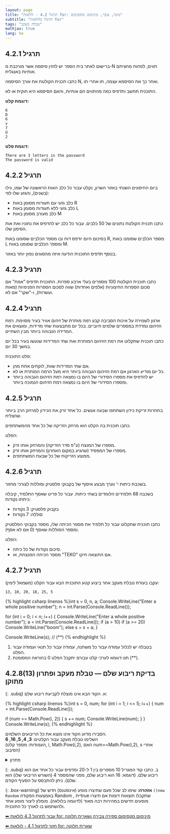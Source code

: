 ```yaml
---
layout: page 
title: "תרגול 4.2 - לולאות for: מונה, צובר, מינימום ומקסימום"
subtitle: "תרגול בלולאות for"
tags: "טבלת מעקב"
mathjax: true
lang: he
---
```


## תרגיל 4.2.1

ברישום לאתר בית הספר יש להזין סיסמה אשר מורכבת מ-N תווים, לפחות מחציתם אותיות באנגלית.

כתבו תכנית הקולטת את אורך הסיסמה N, ואחר כך את הסיסמא עצמה, תו אחרי תו.

התוכנית תחשב ותדפיס כמה מהתווים הם אותיות, והאם הסיסמא היא חוקית או לא.

**דוגמת קלט:**

```
6
D
6
v
7
U
2
```

**דוגמת פלט:**

```
There are 3 letters in the password
The password is valid
```

## תרגיל 4.2.2

ביום החיסונים השנתי באזור השרון, נקלט עבור כל כלב האות הראשונה של שמו, גילו (בשנים), והגזע שלו לפי:

* כלב גזעי עם תעודות מסומן באות R
* כלב גזעי ללא תעודות מסומן באות L
* כלב מעורב מסומן באות M

כתבו תכנית הקולטת נתונים של 50 כלבים. עבור כל כלב יש להדפיס את נתוניו ואת אות הסימון שלו.

בסיכום היום יודפס דוח ובו מספר הכלבים שסומנו באות R, מספר הכלבים שסומנו באות L ומספר הכלבים שסומנו באות M.

בנוסף תדפיס התוכנית הודעה איזה מהסוגים נפוץ יותר באזור.

## תרגיל 4.2.3

כתבו תוכנית הקולטת 100 מספרים בעלי ארבע ספרות. התוכנית תדפיס "אמת" אם סכום הספרות החיצוניות (אלפים ואחדות) שווה לסכום הספרות הפנימיות (מאות ועשרות), ו-"שקר" אם לא.

## תרגיל 4.2.4

ארגון לשמירה על איכות הסביבה קבע רמה מותרת של זיהום אוויר בעיר מסוימת. רמת הזיהום נמדדת במספרים שלמים חיוביים. בכל יום מתבצעות שתי מדידות, ומוצאים את המדידה הגבוהה ביותר מבין השתיים.

כתבו תוכנית שתקלוט את רמת הזיהום המותרת ואת שתי המדידות שנעשו בעיר בכל יום במשך 30 יום.

פלט התוכנית:

* אם שתי המדידות שוות, לוקחים אחת מהן.
* כל יום מודיע הארגון אם רמת הזיהום הגבוהה ביותר היא מעל הרמה המותרת או לא.
* יש להדפיס את מספרו הסידורי של היום בו נמצאה רמת הזיהום הגבוהה ביותר ומספרו הסידורי של היום בו נמצאה רמת הזיהום הנמוכה ביותר.

## תרגיל 4.2.5

בתחרות זריקת כידון השתתפו שבעה אנשים. כל אחד זרק את הכידון למרחק הרב ביותר שהצליח.

כתבו תוכנית בה הקלט הוא מרחק הזריקה של כל אחד מהמשתתפים.

הפלט:

* מספרו של המנצח (ע"פ סדר הזריקה) והמרחק אותו זרק.
* מספרו של המפסיד (שהגיע במקום האחרון) והמרחק אותו זרק.
* ממוצע הזריקות של כל שבעת המשתתפים.

## תרגיל 4.2.6

בשכבת כיתות י' נערך מבצע איסוף של בקבוקי פלסטיק וסוללות לצורכי מחזור.

בשכבה 68 תלמידים הלומדים בשתי כיתות. עבור כל פריט שאסף התלמיד, קיבלה כיתתו נקודות:

* בקבוק פלסטיק: 3 נקודות
* סוללה: 7 נקודות

כתבו תוכנית שתקלוט עבור כל תלמיד את מספר הכיתה שלו, מספר בקבוקי הפלסטיק ומספר הסוללות שאסף (0 אם לא אסף).

הפלט:

* סיכום נקודות של כל כיתה.
* מספר הכיתה המנצחת, או "TEKO" אם התוצאה תיקו.

## תרגיל 4.2.7

עקבו בעזרת טבלת מעקב אחר ביצוע קטע התוכנית הבא עבור הקלט (משמאל לימין):

```
13, 10, 20, 18, 25, 5
```

{% highlight csharp linenos %}int s = 0, n, a;
Console.WriteLine("Enter a whole positive number");
n = int.Parse(Console.ReadLine());

for (int i = 0; i < n; i++)
{
    Console.WriteLine("Enter a whole positive number");
    a = int.Parse(Console.ReadLine());
    if (a > 10)
        if (a >= 20)
            Console.WriteLine("boom");
        else
            s = s + a;
}

Console.WriteLine(s); // (**) {% endhighlight %}

1. בטבלה יש לכלול עמודה עבור כל משתנה, עמודה עבור כל תנאי ועמודה עבור הפלט.
2. תנו דוגמא לערכי קלט עבורם יתקבל הפלט 0 בהוראה המסומנת (\*\*).

## 4.2.8(13) בדיקת ריבוע שלם — טבלת מעקב ופתרון מתוקן

{: .subq}
א. הקוד הבא אינו מוצלח לקביעת ריבוע שלם:


{% highlight csharp linenos %}int s = 0, num;
for (int i = 1; i <= 5; i++)
{
  num = int.Parse(Console.ReadLine());

  if (num == Math.Pow(i, 2))
  {
      s += num;
      Console.WriteLine(num);
  }
}
Console.WriteLine(s);
{% endhighlight %}


הסבירו מדוע הקוד אינו מוצא את כל הריבועים השלמים.  
השלימו טבלת מעקב עבור הקלטים: **3, 4, 5, 16, 6**  
(העמודות: מספר קלט, i, Math.Pow(i,2), האם num==Math.Pow(i,2), s אחרי הסיבוב)


<details markdown="1">
<summary>פתרון</summary>

#### טבלת מעקב מורחבת - עבור קלטים: 3, 4, 5, 16, 6

זה מה שתלמידים ירשמו בשלב זה. 

| שורה בקוד | i | num | if (num == Math.Pow(i,2)) | s | פלט | פלט סופי |
|-----------|---|-----|---------------------------|---|------|----------|
| 1         |   |     |                           | 0 |      |          |
| 2-4       | 1 | 3   |                           |   |      |          |
| 6         |  |    | false                        |   |      |          |
| 2-4       | 2 | 4   |                           |   |      |          |
| 6         |   |     | true                        |  |     |          |
| 8,9         |   |     |                         | 4 | 4    |          |
| 2-4       | 3 | 5   |                           |   |      |          |
| 6         |  |    | false                        |   |      |          |
| 2-4       | 4 | 16   |                           |   |      |          |
| 6         |   |     | true                        |  |     |          |
| 8,9         |   |     |                         | 20 | 16    |          |
| 2-4       | 5 | 6    |                           |   |      |          |
| 6         |   |     | false                        | |     |          |
| 12      |   |     |                           |   |      | 20        |
{: .table-en}

בבגרות אין מספור שורות והם ילמדו להתבטא גם בלי זה. חשוב ללמוד לשלב שורות, אחרת הטבלה ארוכה מדי.
{: .box-note}


#### טבלת מעקב מקוצרת
גרסה מקוצרת עוד יותר (כמו שמופיע אצל הילה קדמן)

| קלט num | i | Math.Pow(i,2) | if num == Math.Pow(i,2) | s (אחרי) |
|----------|---|---------------|-------------------------|-----------|
| 3        | 1 | 1             | false                      | 0         |
| 4        | 2 | 4             | true                      | 4         |
| 5        | 3 | 9             | false                      | 4         |
| 16       | 4 | 16            | true                      | 20        |
| 6        | 5 | 25            | false                      | 20        |
| פלט סופי 20|
{: .table-en}

**למה הקוד לא יכול למצוא ריבוע שלם?**  
הקוד בודק רק אם הקלט שווה לאחד **בלבד** מבין הריבועים $$1², 2², 3², 4², 5²$$ (רק עבור i=1..5), ולא אם כל קלט הוא ריבוע שלם כלשהו.  
למשל, אם נכניס את המספר 9 בקלט הראשון (כאשר i=1), זה לא יעבור את הבדיקה, למרות ש-9 הוא ריבוע שלם (כי Math.Pow(1,2) = 1).

</details>

{: .subq}
ב. כתבו קוד המגריל 10 מספרים בין 1 ל-20 ומדפיס עבור כל אחד אם הוא ריבוע שלם.   (דוגמא: 16 הוא ריבוע שלם, מפני שהמספר 4 (השורש הריבועי שלו) הוא שלם). ניתן להתבסס על הסעיף הקודם.

{: .box-warning}
**אזהרה:** שימו לב שכל פעם שתיצרו מופע (אינסטנס) חדש של `()new Random` באמצעות הפקודה Random , ייתtrue שתקבלו תוצאות דומות אם תיצרו מופעים חדשים במהירות רבה מאוד (לדוגמה בלולאה). מומלץ ליצור מופע אחד ולהשתמש בו לאורך כל התוכנית.


[⬅ עבור לתרגול 4.3 לולאות for: מינימום מקסימום ספירה צבירה ושארית חלוקה](/cs/Chapter4Ex4.3)

[⬅ חזור לתרגול 4.1 - לולאות for: שארית חלוקה](/cs/Chapter4Ex4.1)

